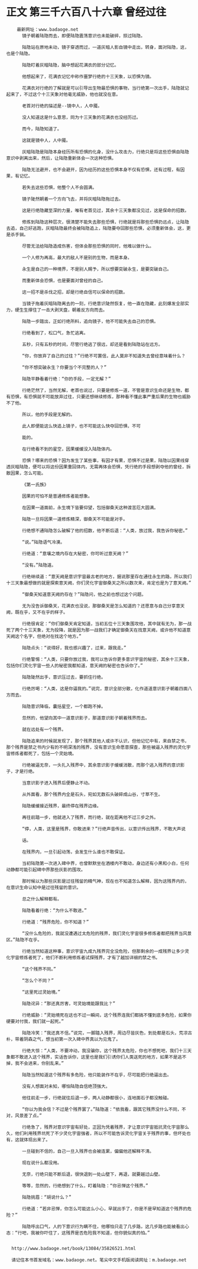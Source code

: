 # 正文 第三千六百八十六章 曾经过往
        最新网址：www.badaoge.net
          镜子朝着陆隐而去，即便陆隐震荡意识也未能破碎，掠过陆隐。
      
          陆隐站在原地未动，镜子穿透而过，一道灰暗人影自镜中走出，转身，面对陆隐，这，也是个陆隐。
      
          陆隐盯着灰暗陆隐，脑中想起花满衣的部分记忆。
      
          他想起来了，花满衣记忆中称作噩梦行绝的十三天象，以恐惧为镜。
      
          花满衣对行绝的了解就是可以引导出生物最恐惧的事物，当行绝第一次出手，陆隐就记起来了，不过这个十三天象对他毫无威胁，他也就没在意。
      
          老首对行绝的描述是--镜中人，人中魇。
      
          没人知道这是什么意思，同为十三天象的花满衣也没经历过。
      
          而今，陆隐知道了。
      
          这就是镜中人，人中魇。
      
          灰暗陆隐是陆隐本身经历所有恐惧的化身，没什么攻击力，行绝只是将这些恐惧自陆隐意识中剥离出来，然后，让陆隐重新体会一次这种恐惧。
      
          陆隐无法避开，也不会避开，因为经历的这些恐惧本身不仅有恐惧，还有过程，有因果，有记忆。
      
          若失去这些恐惧，他整个人不会圆满。
      
          镜子陡然朝着一个方向飞去，并将灰暗陆隐拖过去。
      
          这是行绝隐藏至深的力量，唯有老首见过，其余十三天象都没见过，这是保命的招数。
      
          修炼到陆隐这种层次，很清楚不能失去那些恐惧，行绝就是将那些恐惧扔远点，让陆隐去追，自己好逃跑，灰暗陆隐最终会被陆隐追上，陆隐要夺回那些恐惧，必须重新体会，这，更是杀手锏。
      
          尽管无法给陆隐造成伤害，但体会那些恐惧的同时，他难以做什么。
      
          一个人修为再高，最大的敌人不是别的生物，而是本身。
      
          永生是自己的一种境界，不是别人赐予，所以想要突破永生，是要突破自己。
      
          而重新体会恐惧，也是要面对曾经的自己。
      
          这一招不是杀伐之招，却是行绝自信可以保命的招数。
      
          当镜子拖着灰暗陆隐离去的一刻，行绝意识陡然恢复，他一直在隐藏，此刻爆发全部实力，硬生生撑住了一击大剥天盘，朝着反方向而去。
      
          陆隐一步踏出，正如行绝所料，追向镜子，他不可能失去自己的恐惧。
      
          行绝看到了，松口气，急忙逃离。
      
          五秒，只有五秒的时间，尽管行绝逃了很远，却还是看到陆隐站在远方。
      
          “你，你放弃了自己的过往？”行绝不可置信，此人莫非不知道失去曾经意味着什么？
      
          “你不想突破永生？你要当个不完整的人？”
      
          陆隐平静看着行绝：“你的手段，一定无解？”
      
          行绝茫然了，当然无解，老首也说过，只要是修炼一道，不管是意识生命还是生物，都有恐惧，有恐惧就不可能放弃过往，只要还想继续修炼，那种看不懂此事严重后果的生物也威胁不了他。
      
          所以，他的手段是无解的。
      
          此人即便能这么快追上镜子，也不可能这么快夺回恐惧，不可
      
          能的。
      
          在行绝看不到的星空，因果缓缓没入陆隐体内。
      
          恐惧？哪来的恐惧？因为发生了某些事，有因才有果，恐惧不过是果，陆隐以因果线穿透灰暗陆隐，便可以将这份因果重回体内，无需再体会恐惧，凭行绝的手段想剥夺他的曾经，拆散因果，怎么可能。
      
          《第一氏族》
      
          因果的可怕不是普通修炼者能想象。
      
          在因果一道面前，永生境下皆要仰望，包括御桑天这种渡苦厄大圆满。
      
          陆隐一旦将因果一道修炼精深，御桑天不可能是对手。
      
          行绝想不通陆隐怎么破解了他的招数，他不断后退：“人类，放过我，我告诉你秘密。”
      
          “说。”陆隐语气冷漠。
      
          行绝道：“意壤之境内存在大秘密，你可听过意天阙？”
      
          “没有。”陆隐道。
      
          行绝继续道：“意天阙是意识宇宙最古老的地方，据说那里存在通往永生的路，所以我们十三天象最想做的就是探索意天阙，你们灵化宇宙御桑天之所以数次来，肯定也是为了意天阙。”
      
          “御桑天知道意天阙的存在？”陆隐问，他之前也想过这个问题。
      
          无为没告诉御桑天，花满衣也没说，那御桑天是怎么知道的？还愿意与自己分享意天阙，既在乎，又不在乎的样子。
      
          行绝很肯定：“你们御桑天肯定知道，当初五位十三天象围攻他，其中就有无为，那一战死了两个十三天象，无为投降，就是因为那一战我们才确定御桑天在找意天阙，或许他不知道意天阙这个名字，但绝对在找这个地方。”
      
          陆隐点头：“说得好，我也感兴趣了，过来，跟我走。”
      
          行绝警惕：“人类，只要你放过我，我可以告诉你更多意识宇宙的秘密，其余十三天象，包括你们灵化宇宙一些人的秘密我都知道，意天阙的秘密也告诉你了。”
      
          陆隐陡然出手，意识压过去，要抓住行绝。
      
          行绝厉喝：“人类，这是你逼我的。”说完，意识全部分散，化作道道意识影子朝着四面八方而去。
      
          陆隐意识降临，囊括星空，一个都跑不掉。
      
          忽然的，他望向其中一道意识影子，那道意识影子朝着残界而去。
      
          就在远处有一个残界。
      
          陆隐追来的时候就发现了，那个残界其他人或许不认识，但他记忆中有，来自禁之书，那个残界是禁之书内少有的不明深浅的残界，没有意识生命愿意探查，那些被逼入残界的灵化宇宙修炼者都死了，包括一个灵始境。
      
          行绝被逼无奈，一头扎入残界中，其余意识影子缓缓消散，而那个逃入残界的意识影子，才是行绝。
      
          当意识影子进入残界后便静止不动。
      
          从外面看，那个残界内全是石头，宛如无数石头破碎成山谷，寸草不生。
      
          陆隐缓缓接近残界，最终停在残界边缘。
      
          再往前踏一步，他就进入了残界，而行绝，就在距离他不过三步之外。
      
          “停，人类，这里是残界，你敢进来？”行绝声音传出，以意识传出残界，不敢大声说
      
          话。
      
          在残界内，一旦引起动荡，会发生什么谁也不敢保证。
      
          当初陆隐第一次进入碑中界，也曾默默坐在酒楼内不敢动，身边还有小黑和小白，任何动静都可能引起碑中界那些灰影的围攻。
      
          那时候以为那些灰影是过往残留的精气神，现在也不知道怎么解释，因为这残界内的，在意识生命认知中是过往残留的意识。
      
          总之什么解释都有。
      
          陆隐看着行绝：“为什么不敢进。”
      
          行绝道：“残界危险，你不知道？”
      
          “没什么危险的，我就没遭遇过太危险的残界，我们灵化宇宙很多修炼者都把残界当风景区。”陆隐不在乎。
      
          行绝当然知道这种事，意识宇宙九成九残界完全没危险，但那剩余的一成残界让多少灵化宇宙修炼者死了，他们不断利用修炼者试探残界，才有了越加详细的禁之书。
      
          “这个残界不同。”
      
          “怎么个不同？”
      
          “这里死过灵始境。”
      
          陆隐诧异：“那还真厉害，可灵始境能跟我比？”
      
          行绝威胁：“灵始境死在这也不过一瞬间，这个残界连我们都搞不懂到底多危险，如果你硬要对付我，我们就一起死。”
      
          陆隐冷笑：“我还真不信。”说完，一脚踏入残界，周边尽皆灰色，到处都是石头，荒凉古朴，带着阴森之气，想当初第一次入碑中界真以为见鬼了。
      
          行绝大惊：“人类，不要冲动，我没骗你，这个残界太危险，你也不想死吧，我们十三天象都不敢进入这个残界，实话告诉你，这里也是我们引诱你们人类送死的地方，如果不是逃不掉，我不会进来，你别乱来。”
      
          陆隐当然知道这个残界有多危险，他只能装作不在乎，尽可能把行绝逼出去。
      
          没有人想面对未知，哪怕陆隐自信绝顶强大。
      
          他往前走一步，行绝就往后退一步，两人动静都很小，连地面石子都没触碰。
      
          “你以为我会信？不过是个残界罢了。”陆隐道：“依我看，跟其它残界没什么不同，不对，风景差了点。”
      
          行绝急了，残界对意识宇宙有好处，正因为凭着残界，才让意识宇宙抵抗灵化宇宙那么久，他们利用残界坑死了不少灵化宇宙强者，所以不可能告诉灵化宇宙关于残界的事，但坏处也有，这就体现出来了。
      
          一旦碰到不信的，自己一旦入残界也会被连累，偏偏他还解释不清。
      
          现在说什么都没用。
      
          无奈，行绝只能不断后退，很快退到一处山壁下，再退，就要越过山壁。
      
          等等，忽然的，行绝想到了什么，盯着陆隐：“你忌惮这个残界。”
      
          陆隐挑眉：“胡说什么？”
      
          行绝道：“若非忌惮，你怎么可能这么小心，早就出手了，你是不是早知道这个残界的危险？”
      
          陆隐呼出口气，人的下意识行为瞒不住，他哪怕只走了几步路，这几步路也能被看出心态：“行吧，我被你吓住了，这残界是否危险我不知道，但你貌似真的怕。”
      
      
      http://www.badaoge.net/book/13084/35826521.html
      
      请记住本书首发域名：www.badaoge.net。笔尖中文手机版阅读网址：m.badaoge.net